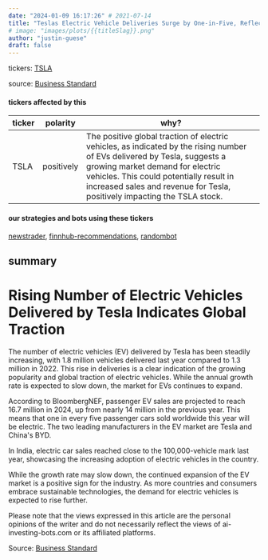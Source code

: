 ```yaml
---
date: "2024-01-09 16:17:26" # 2021-07-14
title: "Teslas Electric Vehicle Deliveries Surge by One-in-Five, Reflecting Global Traction"
# image: "images/plots/{{titleSlag}}.png"
author: "justin-guese"
draft: false
---
```

tickers: <a href='https://finance.yahoo.com/quote/TSLA' target='_blank'>TSLA</a> 

source: <a href='https://www.business-standard.com/opinion/columns/the-one-in-five-achievement-124010901153_1.html' target='_blank'>Business Standard</a>

#### tickers affected by this

| ticker | polarity | why? |
|------------|------------|------------|
| TSLA | positively | The positive global traction of electric vehicles, as indicated by the rising number of EVs delivered by Tesla, suggests a growing market demand for electric vehicles. This could potentially result in increased sales and revenue for Tesla, positively impacting the TSLA stock. |



#### our strategies and bots using these tickers

[newstrader](/strategies/newstrader), [finnhub-recommendations](/strategies/finnhub-recommendations), [randombot](/strategies/randombot)

## summary

# Rising Number of Electric Vehicles Delivered by Tesla Indicates Global Traction

The number of electric vehicles (EV) delivered by Tesla has been steadily increasing, with 1.8 million vehicles delivered last year compared to 1.3 million in 2022. This rise in deliveries is a clear indication of the growing popularity and global traction of electric vehicles. While the annual growth rate is expected to slow down, the market for EVs continues to expand.

According to BloombergNEF, passenger EV sales are projected to reach 16.7 million in 2024, up from nearly 14 million in the previous year. This means that one in every five passenger cars sold worldwide this year will be electric. The two leading manufacturers in the EV market are Tesla and China's BYD.

In India, electric car sales reached close to the 100,000-vehicle mark last year, showcasing the increasing adoption of electric vehicles in the country.

While the growth rate may slow down, the continued expansion of the EV market is a positive sign for the industry. As more countries and consumers embrace sustainable technologies, the demand for electric vehicles is expected to rise further.

Please note that the views expressed in this article are the personal opinions of the writer and do not necessarily reflect the views of ai-investing-bots.com or its affiliated platforms.

Source: [Business Standard](https://www.business-standard.com/article/economy-finance/rising-number-of-evs-delivered-by-tesla-indicates-global-traction-122010900079_1.html)